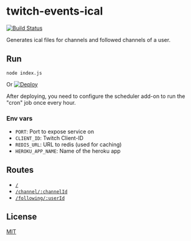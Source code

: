 # twitch-events-ical


[![Build Status](https://travis-ci.com/freaktechnik/twitch-events-ical.svg?branch=master)](https://travis-ci.com/freaktechnik/twitch-events-ical)

Generates ical files for channels and followed channels of a user.

## Run

`node index.js`

Or [![Deploy](https://www.herokucdn.com/deploy/button.svg)](https://heroku.com/deploy)

After deploying, you need to configure the scheduler add-on to run the "cron" job once every hour.

### Env vars

- `PORT`: Port to expose service on
- `CLIENT_ID`: Twitch Client-ID
- `REDIS_URL`: URL to redis (used for caching)
- `HEROKU_APP_NAME`: Name of the heroku app

## Routes

- [`/`](https://twitch-events-ical.herokuapp.com)
- [`/channel/:channelId`](https://twitch-events-ical.herokuapp.com/channel/channelId)
- [`/following/:userId`](https://twitch-events-ical.herokuapp.com/following/userId)

## License

[MIT](./LICENSE)
